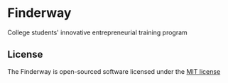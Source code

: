 # Finderway

 College students' innovative entrepreneurial training program

## License

The Finderway is open-sourced software licensed under the [MIT license](http://opensource.org/licenses/MIT)
